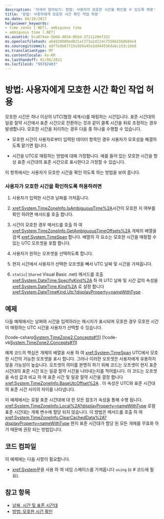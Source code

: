 ```yaml
---
description: '자세히 알아보기: 방법: 사용자가 모호한 시간을 확인할 수 있도록 허용'
title: '방법: 사용자에게 모호한 시간 확인 작업 허용'
ms.date: 04/10/2017
helpviewer_keywords:
- time zones [.NET], ambiguous time
- ambiguous time [.NET]
ms.assetid: bca874ee-5b68-4654-8bbd-3711220ef332
ms.openlocfilehash: a64d20080ed021af273a2d114c7558615b8b04e4
ms.sourcegitcommit: ddf7edb67715a5b9a45e3dd44536dabc153c1de0
ms.translationtype: MT
ms.contentlocale: ko-KR
ms.lasthandoff: 02/06/2021
ms.locfileid: "99782483"
---
```

# <a name="how-to-let-users-resolve-ambiguous-times"></a>방법: 사용자에게 모호한 시간 확인 작업 허용

모호한 시간은 하나 이상의 UTC(협정 세계시)를 매핑하는 시간입니다. 표준 시간대의 일광 절약 시간에서 표준 시간으로 전환하는 것과 같이 클록 시간을 뒤로 조정하는 경우 발생합니다. 모호한 시간을 처리하는 경우 다음 중 하나를 수행할 수 있습니다.

- 모호한 시간이 사용자로부터 입력된 데이터 항목인 경우 사용자가 모호성을 해결하도록 맡기면 됩니다.

- 시간을 UTC로 매핑하는 방법에 대해 가정합니다. 예를 들어 있는 모호한 시간을 항상 표준 시간대의 표준 시간으로 표시한다고 가정할 수 있습니다.

이 항목에서는 사용자가 모호한 시간을 확인 하도록 하는 방법을 보여 줍니다.

### <a name="to-let-a-user-resolve-an-ambiguous-time"></a>사용자가 모호한 시간을 확인하도록 허용하려면

1. 사용자가 입력한 시간과 날짜를 가져옵니다.

2. <xref:System.TimeZoneInfo.IsAmbiguousTime%2A>시간이 모호한 지 여부를 확인 하려면 메서드를 호출 합니다.

3. 시간이 모호한 경우 메서드를 호출 하 여 <xref:System.TimeZoneInfo.GetAmbiguousTimeOffsets%2A> 개체의 배열을 검색 <xref:System.TimeSpan> 합니다. 배열의 각 요소는 모호한 시간을 매핑할 수 있는 UTC 오프셋을 포함 합니다.

4. 사용자가 원하는 오프셋을 선택하도록 합니다.

5. 현지 시간에서 사용자가 선택한 오프셋을 빼서 UTC 날짜 및 시간을 가져옵니다.

6. `static`( `Shared` Visual Basic .net) 메서드를 호출 <xref:System.DateTime.SpecifyKind%2A> 하 여 UTC 날짜 및 시간 값의 속성을 <xref:System.DateTime.Kind%2A> 로 설정 합니다 <xref:System.DateTimeKind.Utc?displayProperty=nameWithType> .

## <a name="example"></a>예제

다음 예제에서는 날짜와 시간을 입력하라는 메시지가 표시되며 모호한 경우 모호한 시간이 매핑하는 UTC 시간을 사용자가 선택할 수 있습니다.

[!code-csharp[System.TimeZone2.Concepts#11](../../../samples/snippets/csharp/VS_Snippets_CLR_System/system.TimeZone2.Concepts/CS/TimeZone2Concepts.cs#11)]
[!code-vb[System.TimeZone2.Concepts#11](../../../samples/snippets/visualbasic/VS_Snippets_CLR_System/system.TimeZone2.Concepts/VB/TimeZone2Concepts.vb#11)]

예제 코드의 핵심은 개체의 배열을 사용 하 여 <xref:System.TimeSpan> UTC에서 모호한 시간의 가능한 오프셋을 표시 합니다. 그러나 이러한 오프셋은 사용자에게 유용하지 않을 가능성이 높습니다. 오프셋의 의미를 분명히 하기 위해 코드는 오프셋이 현지 표준 시간대의 표준 시간 또는 일광 절약 시간을 나타내는지를 적어둡니다. 이 코드는 오프셋을 속성 값과 비교 하 여 표준 시간 및 일광 절약 시간을 결정 합니다 <xref:System.TimeZoneInfo.BaseUtcOffset%2A> . 이 속성은 UTC와 표준 시간대의 표준 시간 사이의 차이를 나타냅니다.

이 예제에서는 로컬 표준 시간대에 대 한 모든 참조가 속성을 통해 수행 됩니다. <xref:System.TimeZoneInfo.Local%2A?displayProperty=nameWithType> 로컬 표준 시간대는 개체 변수에 할당 되지 않습니다. 이 방법은 메서드를 호출 하 여 <xref:System.TimeZoneInfo.ClearCachedData%2A?displayProperty=nameWithType> 현지 표준 시간대가 할당 된 모든 개체를 무효화 하기 때문에 권장 되는 방법입니다.

## <a name="compiling-the-code"></a>코드 컴파일

이 예제에는 다음 사항이 필요합니다.

- <xref:System>문을 사용 하 여 네임 스페이스를 가져옵니다 `using` (c # 코드에 필요).

## <a name="see-also"></a>참고 항목

- [날짜, 시간 및 표준 시간대](index.md)
- [방법: 모호한 시간 확인](resolve-ambiguous-times.md)
